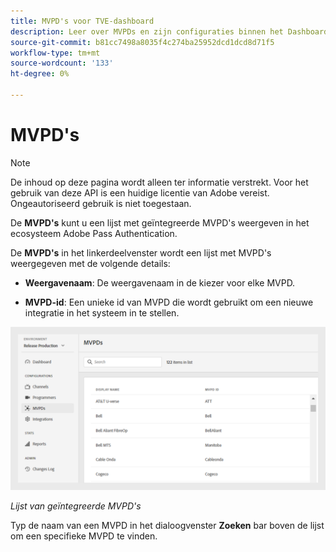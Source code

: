 ```yaml
---
title: MVPD's voor TVE-dashboard
description: Leer over MVPDs en zijn configuraties binnen het Dashboard van TVE.
source-git-commit: b81cc7498a8035f4c274ba25952dcd1dcd8d71f5
workflow-type: tm+mt
source-wordcount: '133'
ht-degree: 0%

---
```



# MVPD&#39;s

>[!NOTE]
>
>De inhoud op deze pagina wordt alleen ter informatie verstrekt. Voor het gebruik van deze API is een huidige licentie van Adobe vereist. Ongeautoriseerd gebruik is niet toegestaan.

De **MVPD&#39;s** kunt u een lijst met geïntegreerde MVPD&#39;s weergeven in het ecosysteem Adobe Pass Authentication.

De **MVPD&#39;s** in het linkerdeelvenster wordt een lijst met MVPD&#39;s weergegeven met de volgende details:

* **Weergavenaam**: De weergavenaam in de kiezer voor elke MVPD.

* **MVPD-id**: Een unieke id van MVPD die wordt gebruikt om een nieuwe integratie in het systeem in te stellen.

![Lijst van geïntegreerde MVPD&#39;s](assets/mvpds-list.png)

*Lijst van geïntegreerde MVPD&#39;s*

Typ de naam van een MVPD in het dialoogvenster **Zoeken** bar boven de lijst om een specifieke MVPD te vinden.

